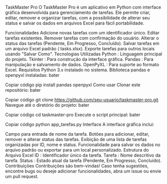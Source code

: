 TaskMaster Pro
O TaskMaster Pro é um aplicativo em Python com interface gráfica desenvolvida para gerenciamento de tarefas. Ele permite criar, editar, remover e organizar tarefas, com a possibilidade de alterar seu status e salvar os dados em arquivos Excel para fácil portabilidade.

Funcionalidades
Adicione novas tarefas com um identificador único.
Editar tarefas existentes.
Remover tarefas com confirmação do usuário.
Alterar o status das tarefas (Pendente, Em Progresso, Concluído).
Salvar tarefas em um arquivo Excel padrão ( tasks.xlsx).
Exporte tarefas para outros locais usando "Salvar Como".
Tecnologias Utilizadas
Python : Linguagem principal do projeto.
Tkinter : Para construção da interface gráfica.
Pandas : Para manipulação e salvamento de dados.
OpenPyXL : Para suporte ao formato Excel.
Requisitos
Python 3.x instalado no sistema.
Biblioteca pandas e openpyxl instaladas:
bater

Copiar código
pip install pandas openpyxl
Como usar
Clonar este repositório:
bater

Copiar código
git clone https://github.com/seu-usuario/taskmaster-pro.git
Navegue até o diretório do projeto:
bater

Copiar código
cd taskmaster-pro
Execute o script principal:
bater

Copiar código
python app_tarefas.py
Interface
A interface gráfica inclui:

Campo para entrada de nome da tarefa.
Botões para adicionar, editar, remover e alterar status das tarefas.
Exibição de uma lista de tarefas organizadas por ID, nome e status.
Funcionalidade para salvar os dados no arquivo padrão ou exportar para um local personalizado.
Estrutura do Arquivo Excel
ID : Identificador único da tarefa.
Tarefa : Nome descritivo da tarefa.
Status : Estado atual da tarefa (Pendente, Em Progresso, Concluído).
Contribuições
Contribuições são bem-vindas! Caso tenha sugestões, encontre bugs ou deseje adicionar funcionalidades, abra um issue ou envie um pull request.
